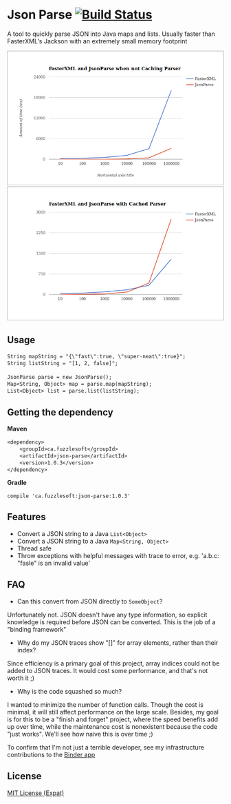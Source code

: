 # Json Parse [![Build Status](https://travis-ci.org/mitchhentges/json-parse.svg?branch=master)](https://travis-ci.org/mitchhentges/json-parse)

A tool to quickly parse JSON into Java maps and lists. Usually faster than FasterXML's Jackson with an extremely
small memory footprint

![](resources/comparison-nocache.png)
![](resources/comparison-cache.png)

## Usage

```
String mapString = "{\"fast\":true, \"super-neat\":true}";
String listString = "[1, 2, false]";

JsonParse parse = new JsonParse();
Map<String, Object> map = parse.map(mapString);
List<Object> list = parse.list(listString);
```

## Getting the dependency

**Maven**
```
<dependency>
    <groupId>ca.fuzzlesoft</groupId>
    <artifactId>json-parse</artifactId>
    <version>1.0.3</version>
</dependency>
```

**Gradle**
```
compile 'ca.fuzzlesoft:json-parse:1.0.3'
```

## Features

* Convert a JSON string to a Java `List<Object>`
* Convert a JSON string to a Java `Map<String, Object>`
* Thread safe
* Throw exceptions with helpful messages with trace to error, e.g. 'a.b.c: "fasle" is an invalid value'

## FAQ

* Can this convert from JSON directly to `SomeObject`?

Unfortunately not. JSON doesn't have any type information, so explicit knowledge is required before JSON can be
converted. This is the job of a "binding framework"

* Why do my JSON traces show "[]" for array elements, rather than their index?

Since efficiency is a primary goal of this project, array indices could not be added to JSON traces. It would
cost some performance, and that's not worth it ;)

* Why is the code squashed so much?

I wanted to minimize the number of function calls. Though the cost is minimal, it will still affect performance
on the large scale. Besides, my goal is for this to be a "finish and forget" project, where the speed benefits
add up over time, while the maintenance cost is nonexistent because the code "just works". We'll see how naive this
is over time ;)

To confirm that I'm not just a terrible developer, see my infrastructure contributions to the
[Binder app](https://github.com/binder-app/android)

## License
[MIT License (Expat)](http://www.opensource.org/licenses/mit-license.php)